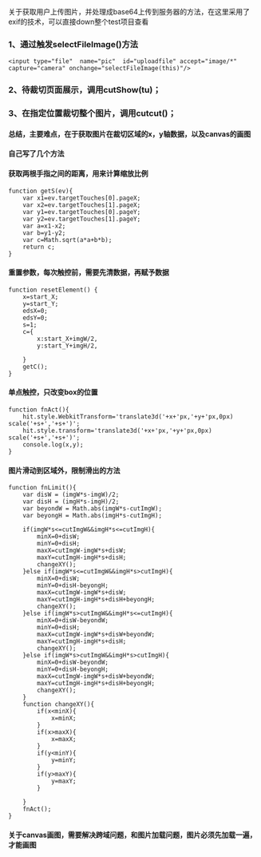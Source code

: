 关于获取用户上传图片，并处理成base64上传到服务器的方法，在这里采用了exif的技术，可以直接down整个test项目查看



### 1、通过触发selectFileImage()方法				
	<input type="file"  name="pic"  id="uploadfile" accept="image/*" capture="camera" onchange="selectFileImage(this)"/>

### 2、待裁切页面展示，调用cutShow(tu)；	
### 3、在指定位置裁切整个图片，调用cutcut()；

#### 总结，主要难点，在于获取图片在裁切区域的x，y轴数据，以及canvas的画图

#### 自己写了几个方法

#### 获取两根手指之间的距离，用来计算缩放比例
	function getS(ev){
		var x1=ev.targetTouches[0].pageX;
		var x2=ev.targetTouches[1].pageX;
		var y1=ev.targetTouches[0].pageY;
		var y2=ev.targetTouches[1].pageY;
		var a=x1-x2;
		var b=y1-y2;
		var c=Math.sqrt(a*a+b*b);
		return c;
	}
#### 重置参数，每次触控前，需要先清数据，再赋予数据
	function resetElement() {
		x=start_X;
		y=start_Y;
		edsX=0;
		edsY=0;
		s=1;
		c={
			x:start_X+imgW/2,
			y:start_Y+imgH/2,

		}
		getC();
	}
#### 单点触控，只改变box的位置

	function fnAct(){
		hit.style.WebkitTransform='translate3d('+x+'px,'+y+'px,0px) scale('+s+','+s+')';
		hit.style.transform='translate3d('+x+'px,'+y+'px,0px) scale('+s+','+s+')';
		console.log(x,y);
	}

#### 图片滑动到区域外，限制滑出的方法
	function fnLimit(){
		var disW = (imgW*s-imgW)/2;
		var disH = (imgH*s-imgH)/2;
		var beyondW = Math.abs(imgW*s-cutImgW);
		var beyongH = Math.abs(imgH*s-cutImgH);

		if(imgW*s<=cutImgW&&imgH*s<=cutImgH){
			minX=0+disW;
			minY=0+disH;
			maxX=cutImgW-imgW*s+disW;
			maxY=cutImgH-imgH*s+disH;
			changeXY();
		}else if(imgW*s<=cutImgW&&imgH*s>cutImgH){
			minX=0+disW;
			minY=0+disH-beyongH;
			maxX=cutImgW-imgW*s+disW;
			maxY=cutImgH-imgH*s+disH+beyongH;
			changeXY();
		}else if(imgW*s>cutImgW&&imgH*s<=cutImgH){
			minX=0+disW-beyondW;
			minY=0+disH;
			maxX=cutImgW-imgW*s+disW+beyondW;
			maxY=cutImgH-imgH*s+disH;
			changeXY();
		}else if(imgW*s>cutImgW&&imgH*s>cutImgH){
			minX=0+disW-beyondW;
			minY=0+disH-beyongH;
			maxX=cutImgW-imgW*s+disW+beyondW;
			maxY=cutImgH-imgH*s+disH+beyongH;
			changeXY();
		}
		function changeXY(){
			if(x<minX){
				x=minX;
			}
			if(x>maxX){
				x=maxX;
			}
			if(y<minY){
				y=minY;
			}
			if(y>maxY){
				y=maxY;
			}

		}
		fnAct();
	}

#### 关于canvas画图，需要解决跨域问题，和图片加载问题，图片必须先加载一遍，才能画图
	
  
  
  
  
  
  
  
  
  
  
  
  
  
  
  
  






